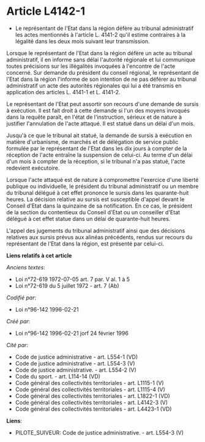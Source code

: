 # Article L4142-1

- Le représentant de l'Etat dans la région défère au tribunal administratif les actes mentionnés à l'article L. 4141-2 qu'il
estime contraires à la légalité dans les deux mois suivant leur transmission.

Lorsque le représentant de l'Etat dans la région défère un acte au tribunal administratif, il en informe sans délai
l'autorité régionale et lui communique toutes précisions sur les illégalités invoquées à l'encontre de l'acte concerné. Sur
demande du président du conseil régional, le représentant de l'Etat dans la région l'informe de son intention de ne pas
déférer au tribunal administratif un acte des autorités régionales qui lui a été transmis en application des articles L.
4141-1 et L. 4141-2.

Le représentant de l'Etat peut assortir son recours d'une demande de sursis à exécution. Il est fait droit à cette demande si
l'un des moyens invoqués dans la requête paraît, en l'état de l'instruction, sérieux et de nature à justifier l'annulation de
l'acte attaqué. Il est statué dans un délai d'un mois.

Jusqu'à ce que le tribunal ait statué, la demande de sursis à exécution en matière d'urbanisme, de marchés et de délégation
de service public formulée par le représentant de l'Etat dans les dix jours à compter de la réception de l'acte entraîne la
suspension de celui-ci. Au terme d'un délai d'un mois à compter de la réception, si le tribunal n'a pas statué, l'acte
redevient exécutoire.

Lorsque l'acte attaqué est de nature à compromettre l'exercice d'une liberté publique ou individuelle, le président du
tribunal administratif ou un membre du tribunal délégué à cet effet prononce le sursis dans les quarante-huit heures. La
décision relative au sursis est susceptible d'appel devant le Conseil d'Etat dans la quinzaine de sa notification. En ce cas,
le président de la section du contentieux du Conseil d'Etat ou un conseiller d'Etat délégué à cet effet statue dans un délai
de quarante-huit heures.

L'appel des jugements du tribunal administratif ainsi que des décisions relatives aux sursis prévus aux alinéas précédents,
rendus sur recours du représentant de l'Etat dans la région, est présenté par celui-ci.

**Liens relatifs à cet article**

_Anciens textes_:

  - Loi n°72-619 1972-07-05 art. 7 par. V al. 1 à 5
  - Loi n°72-619 du 5 juillet 1972 - art. 7 (Ab)

_Codifié par_:

  - Loi n°96-142 1996-02-21

_Créé par_:

  - Loi n°96-142 1996-02-21 jorf 24 février 1996

_Cité par_:

  - Code de justice administrative - art. L554-1 (VD)
  - Code de justice administrative - art. L554-3 (V)
  - Code de justice administrative. - art. L554-2 (V)
  - Code du sport. - art. L114-14 (VD)
  - Code général des collectivités territoriales - art. L1115-1 (V)
  - Code général des collectivités territoriales - art. L1115-4 (V)
  - Code général des collectivités territoriales - art. L1822-1 (VD)
  - Code général des collectivités territoriales - art. L4142-3 (V)
  - Code général des collectivités territoriales - art. L4423-1 (VD)

**Liens**:

  - PILOTE_SUIVEUR: Code de justice administrative. - art. L554-3 (V)
